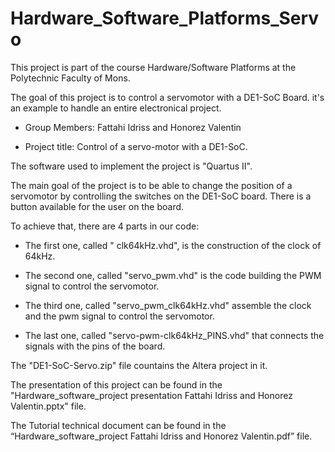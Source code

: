 # Hardware_Software_Platforms_Servo

This project is part of the course Hardware/Software Platforms at the Polytechnic Faculty of Mons. 

The goal of this project is to control a servomotor with a DE1-SoC Board.  it's an example to handle an entire electronical project.

 - Group Members: Fattahi Idriss and Honorez Valentin
 
 - Project title: Control of a servo-motor with a DE1-SoC.
 
The software used to implement the project is "Quartus II".




The main goal of the project is to be able to change the position of a servomotor by controlling the switches on the DE1-SoC board. There is a button available for the user on the board.

To achieve that, there are 4 parts in our code:

- The first one, called " clk64kHz.vhd", is the construction of the clock of 64kHz. 

- The second one, called "servo_pwm.vhd" is the code building the PWM signal to control the servomotor. 

- The third one, called "servo_pwm_clk64kHz.vhd" assemble the clock and the pwm signal to control the servomotor. 

- The last one, called  "servo-pwm-clk64kHz_PINS.vhd" that connects the signals with the pins of the board.

The "DE1-SoC-Servo.zip" file countains the Altera project in it. 

The presentation of this project can be found in the "Hardware_software_project presentation Fattahi Idriss and Honorez Valentin.pptx" file.

The Tutorial technical document can be found in the  “Hardware_software_project Fattahi Idriss and Honorez Valentin.pdf” file.
